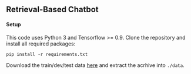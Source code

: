 ## Retrieval-Based Chatbot

#### Setup

This code uses Python 3 and Tensorflow >= 0.9. Clone the repository and install all required packages:

```
pip install -r requirements.txt
```

Download the train/dev/test data [here](https://drive.google.com/open?id=0B_bZck-ksdkpVEtVc1R6Y01HMWM) and extract the acrhive into `./data`.


